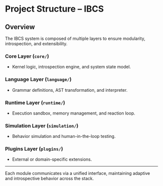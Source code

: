 # Project Structure – IBCS

## Overview
The IBCS system is composed of multiple layers to ensure modularity, introspection, and extensibility.

### Core Layer (`core/`)
- Kernel logic, introspection engine, and system state model.

### Language Layer (`language/`)
- Grammar definitions, AST transformation, and interpreter.

### Runtime Layer (`runtime/`)
- Execution sandbox, memory management, and reaction loop.

### Simulation Layer (`simulation/`)
- Behavior simulation and human-in-the-loop testing.

### Plugins Layer (`plugins/`)
- External or domain-specific extensions.

---

Each module communicates via a unified interface, maintaining adaptive and introspective behavior across the stack.
